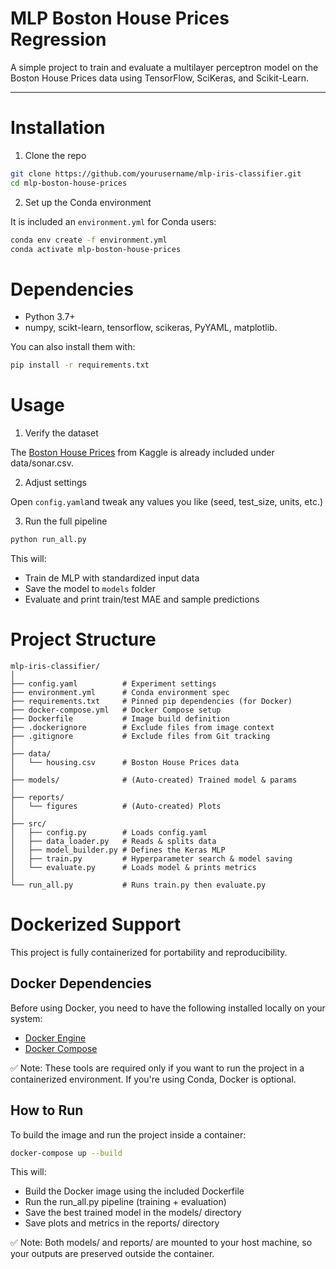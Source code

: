 # MLP Boston House Prices Regression

A simple project to train and evaluate a multilayer perceptron model on the Boston House Prices data using TensorFlow, SciKeras, and Scikit-Learn. 

---

# Installation

1. Clone the repo

```bash
git clone https://github.com/yourusername/mlp-iris-classifier.git
cd mlp-boston-house-prices
```

2. Set up the Conda environment

It is included an `environment.yml` for Conda users: 

```bash 
conda env create -f environment.yml
conda activate mlp-boston-house-prices
```

# Dependencies 

- Python 3.7+
- numpy, scikt-learn, tensorflow, scikeras, PyYAML, matplotlib. 

You can also install them with:

```bash
pip install -r requirements.txt
```

# Usage

1. Verify the dataset

The [Boston House Prices](https://www.kaggle.com/datasets/vikrishnan/boston-house-prices) from Kaggle is already included under data/sonar.csv.

2. Adjust settings

Open `config.yaml`and tweak any values you like (seed, test_size, units, etc.)

3. Run the full pipeline

```bash
python run_all.py
```

This will: 

- Train de MLP with standardized input data
- Save the model to `models` folder
- Evaluate and print train/test MAE and sample predictions

# Project Structure

```
mlp-iris-classifier/
│
├── config.yaml          # Experiment settings
├── environment.yml      # Conda environment spec
├── requirements.txt     # Pinned pip dependencies (for Docker)
├── docker-compose.yml   # Docker Compose setup
├── Dockerfile           # Image build definition
├── .dockerignore        # Exclude files from image context
├── .gitignore           # Exclude files from Git tracking
│
├── data/
│   └── housing.csv      # Boston House Prices data
│
├── models/              # (Auto-created) Trained model & params
│
├── reports/
│   └── figures          # (Auto-created) Plots
│
├── src/
│   ├── config.py        # Loads config.yaml
│   ├── data_loader.py   # Reads & splits data
│   ├── model_builder.py # Defines the Keras MLP
│   ├── train.py         # Hyperparameter search & model saving
│   └── evaluate.py      # Loads model & prints metrics
│
└── run_all.py           # Runs train.py then evaluate.py
```


# Dockerized Support

This project is fully containerized for portability and reproducibility.

## Docker Dependencies 

Before using Docker, you need to have the following installed locally on your system:

- [Docker Engine](https://docs.docker.com/get-started/get-docker/)
- [Docker Compose](https://docs.docker.com/compose/install/)

✅ Note: These tools are required only if you want to run the project in a containerized environment. If you're using Conda, Docker is optional.

## How to Run 

To build the image and run the project inside a container:

```bash
docker-compose up --build
```

This will:

- Build the Docker image using the included Dockerfile
- Run the run_all.py pipeline (training + evaluation)
- Save the best trained model in the models/ directory
- Save plots and metrics in the reports/ directory

✅ Note: Both models/ and reports/ are mounted to your host machine, so your outputs are preserved outside the container.
